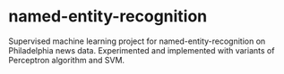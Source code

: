 # named-entity-recognition
Supervised machine learning project for named-entity-recognition on Philadelphia news data. Experimented and implemented with variants of Perceptron algorithm and SVM. 
